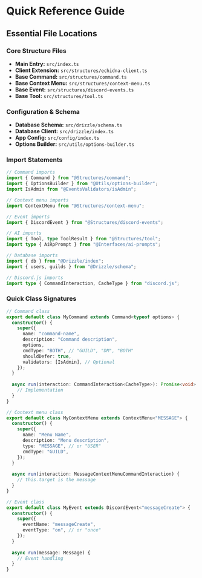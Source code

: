 # Quick Reference Guide

## Essential File Locations

### Core Structure Files
- **Main Entry:** `src/index.ts`
- **Client Extension:** `src/structures/echidna-client.ts`
- **Base Command:** `src/structures/command.ts`
- **Base Context Menu:** `src/structures/context-menu.ts`
- **Base Event:** `src/structures/discord-events.ts`
- **Base Tool:** `src/structures/tool.ts`

### Configuration & Schema
- **Database Schema:** `src/drizzle/schema.ts`
- **Database Client:** `src/drizzle/index.ts`
- **App Config:** `src/config/index.ts`
- **Options Builder:** `src/utils/options-builder.ts`

### Import Statements
```typescript
// Command imports
import { Command } from "@Structures/command";
import { OptionsBuilder } from "@Utils/options-builder";
import IsAdmin from "@EventsValidators/isAdmin";

// Context menu imports
import ContextMenu from "@Structures/context-menu";

// Event imports
import { DiscordEvent } from "@Structures/discord-events";

// AI imports
import { Tool, type ToolResult } from "@Structures/tool";
import type { AiRpPrompt } from "@Interfaces/ai-prompts";

// Database imports
import { db } from "@Drizzle/index";
import { users, guilds } from "@Drizzle/schema";

// Discord.js imports
import type { CommandInteraction, CacheType } from "discord.js";
```

### Quick Class Signatures
```typescript
// Command class
export default class MyCommand extends Command<typeof options> {
  constructor() {
    super({
      name: "command-name",
      description: "Command description",
      options,
      cmdType: "BOTH", // "GUILD", "DM", "BOTH"
      shouldDefer: true,
      validators: [IsAdmin], // Optional
    });
  }
  
  async run(interaction: CommandInteraction<CacheType>): Promise<void> {
    // Implementation
  }
}

// Context menu class
export default class MyContextMenu extends ContextMenu<"MESSAGE"> {
  constructor() {
    super({
      name: "Menu Name",
      description: "Menu description",
      type: "MESSAGE", // or "USER"
      cmdType: "GUILD",
    });
  }
  
  async run(interaction: MessageContextMenuCommandInteraction) {
    // this.target is the message
  }
}

// Event class
export default class MyEvent extends DiscordEvent<"messageCreate"> {
  constructor() {
    super({
      eventName: "messageCreate",
      eventType: "on", // or "once"
    });
  }
  
  async run(message: Message) {
    // Event handling
  }
}
```

